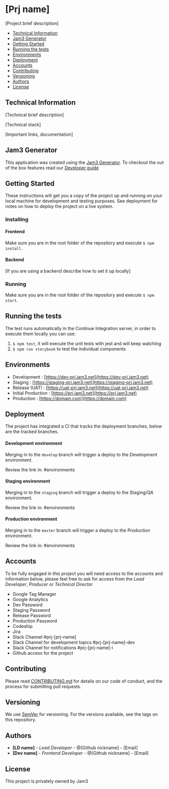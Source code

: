 # [Prj name]

[Project brief description]

* [Technical Information](#technical-information)
* [Jam3 Generator](#jam3-generator)
* [Getting Started](#getting-started)
* [Running the tests](#running-the-tests)
* [Environments](#environments)
* [Deployment](#deployment)
* [Accounts](#accounts)
* [Contributing](#contributing)
* [Versioning](#versioning)
* [Authors](#authors)
* [License](#license)

## Technical Information

[Technical brief description]

[Technical stack]

[Important links, documentation]

## Jam3 Generator

This application was created using the [Jam3 Generator](https://github.com/Jam3/generator-jam3-v2). To checkout the out
of the box features read our [Developer guide](docs/DEVELOPER_GUIDE.md)

## Getting Started

These instructions will get you a copy of the project up and running on your local machine for development and testing
purposes. See deployment for notes on how to deploy the project on a live system.

### Installing

#### Frontend

Make sure you are in the root folder of the repository and execute `$ npm install`.

#### Backend

[If you are using a backend describe how to set it up locally]

### Running

Make sure you are in the root folder of the repository and execute `$ npm start`.

## Running the tests

The test runs automatically in the Continue Integration server, in order to execute them locally you can use:

1.  `$ npm test`, it will execute the unit tests with jest and will keep watching
2.  `$ npm run storybook` to test the individual components

## Environments

* Development : [https://dev-prj.jam3.net](https://dev-prj.jam3.net)
* Staging : [https://staging-prj.jam3.net](https://staging-prj.jam3.net)
* Release (UAT) : [https://uat-prj.jam3.net](https://uat-prj.jam3.net)
* Initial Production : [https://prj.jam3.net](https://prj.jam3.net)
* Production : [https://domain.com](https://domain.com)

## Deployment

The project has integrated a CI that tracks the deployment branches, below are the tracked branches.

#### Development environment

Merging in to the `develop` branch will trigger a deploy to the Development environment.

Review the link in: #environments

#### Staging environment

Merging in to the `staging` branch will trigger a deploy to the Staging/QA environment.

Review the link in: #environments

#### Production environment

Merging in to the `master` branch will trigger a deploy to the Production environment.

Review the link in: #environments

## Accounts

To be fully engaged in this project you will need access to the accounts and information below, please feel free to ask for access from the _Lead
Developer_, _Producer_ or _Technical Director_

* Google Tag Manager
* Google Analytics
* Dev Password
* Staging Password
* Release Password
* Production Password
* Codeship
* Jira
* Slack Channel #prj-[prj-name]
* Slack Channel for development topics #prj-[prj-name]-dev
* Slack Channel for notifications #prj-[prj-name]-i
* Github access for the project

## Contributing

Please read [CONTRIBUTING.md](docs/CONTRIBUTING.md) for details on our code of conduct, and the process for submitting
pull requests.

## Versioning

We use [SemVer](http://semver.org/) for versioning. For the versions available, see the tags on this repository.

## Authors

* **[LD name]** - _Lead Developer_ - @[Github nickname] - [Email]
* **[Dev name]** - _Frontend Developer_ - @[Github nickname] - [Email]

## License

This project is privately owned by Jam3
